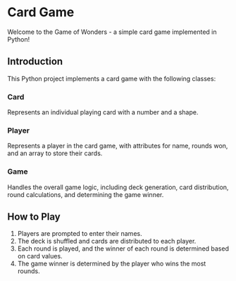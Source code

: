 # Card Game

Welcome to the Game of Wonders - a simple card game implemented in Python!

## Introduction

This Python project implements a card game with the following classes:

### Card

Represents an individual playing card with a number and a shape.

### Player

Represents a player in the card game, with attributes for name, rounds won, and an array to store their cards.

### Game

Handles the overall game logic, including deck generation, card distribution, round calculations, and determining the game winner.

## How to Play

1. Players are prompted to enter their names.
2. The deck is shuffled and cards are distributed to each player.
3. Each round is played, and the winner of each round is determined based on card values.
4. The game winner is determined by the player who wins the most rounds.
